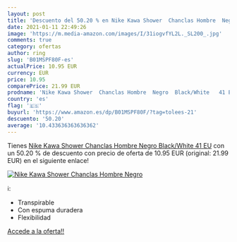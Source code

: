 ```yaml
---
layout: post
title: 'Descuento del 50.20 % en Nike Kawa Shower  Chanclas Hombre  Negro'
date: 2021-01-11 22:49:26
image: 'https://m.media-amazon.com/images/I/31iogvfYL2L._SL200_.jpg'
comments: true
category: ofertas
author: ring
slug: 'B01MSPF80F-es'
actualPrice: 10.95 EUR
currency: EUR
price: 10.95
comparePrice: 21.99 EUR
prodname: 'Nike Kawa Shower  Chanclas Hombre  Negro  Black/White   41 EU'
country: 'es'
flag: '🇪🇸'
buyurl: 'https://www.amazon.es/dp/B01MSPF80F/?tag=tolees-21'
descuento: '50.20'
average: '10.433636363636362'
---
```


Tienes [Nike Kawa Shower  Chanclas Hombre  Negro  Black/White   41 EU](https://www.amazon.es/dp/B01MSPF80F/?tag=tolees-21) con un 50.20 % de descuento con precio de oferta de 10.95 EUR (original: 21.99 EUR) en el siguiente enlace!

[![Nike Kawa Shower  Chanclas Hombre  Negro](https://m.media-amazon.com/images/I/31iogvfYL2L._SL200_.jpg)](https://www.amazon.es/dp/B01MSPF80F/?tag=tolees-21)

ℹ️:

- Transpirable
- Con espuma duradera
- Flexibilidad

[Accede a la oferta!!](https://www.amazon.es/dp/B01MSPF80F/?tag=tolees-21)
